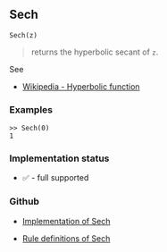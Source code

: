 ## Sech

```
Sech(z)
```

> returns the hyperbolic secant of `z`.
 
See
* [Wikipedia - Hyperbolic function](https://en.wikipedia.org/wiki/Hyperbolic_function)

### Examples

```
>> Sech(0)  
1    
```
  
 






### Implementation status

* &#x2705; - full supported

### Github

* [Implementation of Sech](https://github.com/axkr/symja_android_library/blob/master/symja_android_library/matheclipse-core/src/main/java/org/matheclipse/core/builtin/ExpTrigsFunctions.java#L2764) 

* [Rule definitions of Sech](https://github.com/axkr/symja_android_library/blob/master/symja_android_library/rules/SechRules.m) 
